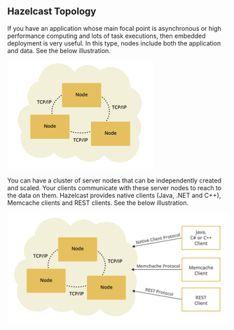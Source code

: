

## Hazelcast Topology

If you have an application whose main focal point is asynchronous or high performance computing and lots of task
executions, then embedded deployment is very useful. In this type, nodes include both the application and data.
See the below illustration.

![](images/P2Pcluster.jpg)



You can have a cluster of server nodes that can be independently created and scaled. Your clients communicate with
these server nodes to reach to the data on them. Hazelcast provides native clients (Java, .NET and C++), Memcache
clients and REST clients. See the below illustration.

![](images/CSCluster.jpg)

